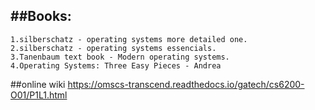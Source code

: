 ##Books:
--------
    1.silberschatz - operating systems more detailed one.
    2.silberschatz - operating systems essencials.
    3.Tanenbaum text book - Modern operating systems. 
    4.Operating Systems: Three Easy Pieces - Andrea 

##online wiki 
     https://omscs-transcend.readthedocs.io/gatech/cs6200-O01/P1L1.html
